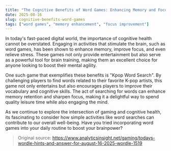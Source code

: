 ```yaml
---
title: "The Cognitive Benefits of Word Games: Enhancing Memory and Focus"
date: 2025-08-16
slug: cognitive-benefits-word-games
tags: ["word games", "memory enhancement", "focus improvement"]
---
```


In today's fast-paced digital world, the importance of cognitive health cannot be overstated. Engaging in activities that stimulate the brain, such as word games, has been shown to enhance memory, improve focus, and even relieve stress. These games not only provide entertainment but also serve as a powerful tool for brain training, making them an excellent choice for anyone looking to boost their mental agility.

One such game that exemplifies these benefits is "Kpop Word Search". By challenging players to find words related to their favorite K-pop artists, this game not only entertains but also encourages players to improve their vocabulary and cognitive skills. The act of searching for words can enhance memory retention and sharpen focus, making it a delightful way to spend quality leisure time while also engaging the mind.

As we continue to explore the intersection of gaming and cognitive health, its fascinating to consider how simple activities like word searches can contribute to our overall well-being. Have you tried incorporating word games into your daily routine to boost your brainpower?
> Original source: https://www.analyticsinsight.net/gaming/todays-wordle-hints-and-answer-for-august-16-2025-wordle-1519